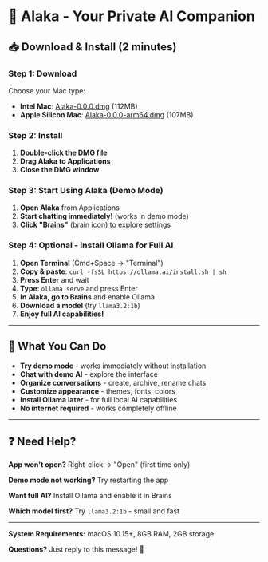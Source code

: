 # 🚀 Alaka - Your Private AI Companion

## 📥 **Download & Install (2 minutes)**

### **Step 1: Download**
Choose your Mac type:
- **Intel Mac**: [Alaka-0.0.0.dmg](file:///Users/sagan/Desktop/Alaka-0.0.0.dmg) (112MB)
- **Apple Silicon Mac**: [Alaka-0.0.0-arm64.dmg](file:///Users/sagan/Desktop/Alaka-0.0.0-arm64.dmg) (107MB)

### **Step 2: Install**
1. **Double-click the DMG file**
2. **Drag Alaka to Applications**
3. **Close the DMG window**

### **Step 3: Start Using Alaka (Demo Mode)**
1. **Open Alaka** from Applications
2. **Start chatting immediately!** (works in demo mode)
3. **Click "Brains"** (brain icon) to explore settings

### **Step 4: Optional - Install Ollama for Full AI**
1. **Open Terminal** (Cmd+Space → "Terminal")
2. **Copy & paste**: `curl -fsSL https://ollama.ai/install.sh | sh`
3. **Press Enter** and wait
4. **Type**: `ollama serve` and press Enter
5. **In Alaka, go to Brains** and enable Ollama
6. **Download a model** (try `llama3.2:1b`)
7. **Enjoy full AI capabilities!**

---

## 🎯 **What You Can Do**

- **Try demo mode** - works immediately without installation
- **Chat with demo AI** - explore the interface
- **Organize conversations** - create, archive, rename chats
- **Customize appearance** - themes, fonts, colors
- **Install Ollama later** - for full local AI capabilities
- **No internet required** - works completely offline

---

## ❓ **Need Help?**

**App won't open?** Right-click → "Open" (first time only)

**Demo mode not working?** Try restarting the app

**Want full AI?** Install Ollama and enable it in Brains

**Which model first?** Try `llama3.2:1b` - small and fast

---

**System Requirements:** macOS 10.15+, 8GB RAM, 2GB storage

**Questions?** Just reply to this message! 🤖 
